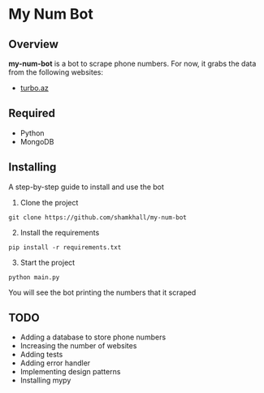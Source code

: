 # My Num Bot
## Overview
**my-num-bot** is a bot to scrape phone numbers.
For now, it grabs the data from the following websites:
- [turbo.az](https://turbo.az)
## Required
* Python
* MongoDB

## Installing
A step-by-step guide to install and use the bot
1. Clone the project
```
git clone https://github.com/shamkhall/my-num-bot
```

2. Install the requirements
```
pip install -r requirements.txt
```
3. Start the project
```
python main.py
```
You will see the bot printing the numbers that it scraped
## TODO
* Adding a database to store phone numbers
* Increasing the number of websites
* Adding tests
* Adding error handler
* Implementing design patterns
* Installing mypy
